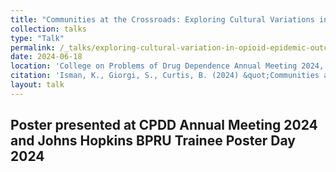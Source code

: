 ```yaml
---
title: "Communities at the Crossroads: Exploring Cultural Variations in Opioid Epidemic Outcomes in the United States"
collection: talks
type: "Talk"
permalink: /_talks/exploring-cultural-variation-in-opioid-epidemic-outcomes
date: 2024-06-18
location: 'College on Problems of Drug Dependence Annual Meeting 2024, Montreal, Canada; Johns Hopkins School of Medicine Behavioral Pharmacology Research Unit Trainee Poster Day 2024, Baltimore, Maryland'
citation: 'Isman, K., Giorgi, S., Curtis, B. (2024) &quot;Communities at the Crossroads: Exploring Cultural Variations in Opioid Epidemic Outcomes&quot;'
layout: talk
---
```


Poster presented at CPDD Annual Meeting 2024 and Johns Hopkins BPRU Trainee Poster Day 2024
---
